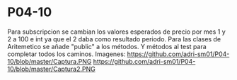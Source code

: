 # P04-10
Para subscripcion se cambian los valores esperados de precio por mes 1 y 2 a 100 e int ya que el 2 daba como resultado periodo.
Para las clases de Aritemetico se añade "public" a los métodos. Y métodos al test para completar todos los caminos.
Imagenes: https://github.com/adri-sm01/P04-10/blob/master/Captura.PNG
https://github.com/adri-sm01/P04-10/blob/master/Captura2.PNG
